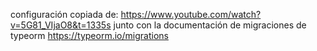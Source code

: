 configuración copiada de:
https://www.youtube.com/watch?v=5G81_VIjaO8&t=1335s
junto con la documentación de migraciones de typeorm
https://typeorm.io/migrations
